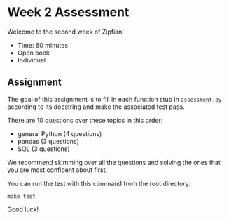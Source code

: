 # Week 2 Assessment

Welcome to the second week of Zipfian!

* Time: 60 minutes
* Open book
* Individual

## Assignment

The goal of this assignment is to fill in each function stub in `assessment.py` according to its docstring and make the associated test pass.

There are 10 questions over these topics in this order:

* general Python (4 questions)
* pandas (3 questions)
* SQL (3 questions)

We recommend skimming over all the questions and solving the ones that you are most confident about first.

You can run the test with this command from the root directory:

    make test

Good luck!